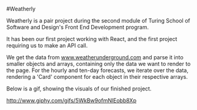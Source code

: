 #Weatherly

Weatherly is a pair project during the second module of Turing School of Software and Design's Front End Development program. 

It has been our first project working with React, and the first project requiring us to make an API call. 

We get the data from www.weatherunderground.com and parse it into smaller objects and arrays, containing only the data we want to render to the page. For the hourly and ten-day forecasts, we iterate over the data, rendering a 'Card' component for each object in their respective arrays.

Below is a gif, showing the visuals of our finished project.

http://www.giphy.com/gifs/5WkBw9ofmNlEobb8Xp

